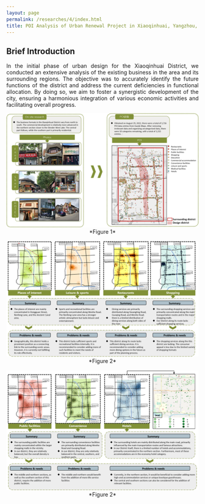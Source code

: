 ```yaml
---
layout: page
permalink: /researches/4/index.html
title: POI Analysis of Urban Renewal Project in Xiaoqinhuai, Yangzhou, Jiangsu Province
---
```


##  Brief Introduction

<p style="text-align: justify;"> 
In the initial phase of urban design for the Xiaoqinhuai District, we conducted an extensive analysis of the existing business in the area and its surrounding regions. The objective was to accurately identify the future functions of the district and address the current deficiencies in functional allocation. By doing so, we aim to foster a synergistic development of the city, ensuring a harmonious integration of various economic activities and facilitating overall progress.
</p>

<center>

<img src="/researches/4/d1.png">
*Figure 1*
<br><br>

<img src="/researches/4/d2.png">
*Figure 2*
<br><br>

<img src="/researches/4/d3.png">
*Figure 2*

</center>